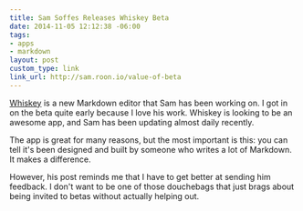 ```yaml
---
title: Sam Soffes Releases Whiskey Beta
date: 2014-11-05 12:12:38 -06:00
tags:
- apps
- markdown
layout: post
custom_type: link
link_url: http://sam.roon.io/value-of-beta
---
```


[Whiskey](http://usewhiskey.com/) is a new Markdown editor that Sam has been working on. I got in on the beta quite early because I love his work. Whiskey is looking to be an awesome app, and Sam has been updating almost daily recently.

The app is great for many reasons, but the most important is this: you can tell it's been designed and built by someone who writes a lot of Markdown. It makes a difference.

However, his post reminds me that I have to get better at sending him feedback. I don't want to be one of those douchebags that just brags about being invited to betas without actually helping out.
